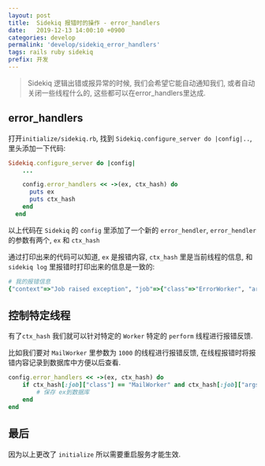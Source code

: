 ```yaml
---
layout: post
title:  Sidekiq 报错时的操作 - error_handlers
date:   2019-12-13 14:00:10 +0900
categories: develop
permalink: 'develop/sidekiq_error_handlers'
tags: rails ruby sidekiq
prefix: 开发
---
```


> Sidekiq 逻辑出错或报异常的时候, 我们会希望它能自动通知我们, 或者自动关闭一些线程什么的, 这些都可以在error_handlers里达成.

## error_handlers

打开`initialize/sidekiq.rb`, 找到 `Sidekiq.configure_server do |config|..`, 里头添加一下代码:
```ruby
Sidekiq.configure_server do |config|
    ...

    config.error_handlers << ->(ex, ctx_hash) do
      puts ex
      puts ctx_hash
    end
  end
```

以上代码在 `Sidekiq` 的 `config` 里添加了一个新的 `error_hendler`, `error_hendler`的参数有两个, `ex` 和 `ctx_hash`

通过打印出来的代码可以知道, `ex` 是报错内容,
`ctx_hash` 里是当前线程的信息, 和`sidekiq log` 里报错时打印出来的信息是一致的:
```ruby
# 我的报错信息
{"context"=>"Job raised exception", "job"=>{"class"=>"ErrorWorker", "args"=>[2004], "queue"=>"error", "enable"=>true, "retry"=>true, "jid"=>"41dd3793a2446b4941214988", "created_at"=>1576211786.9483526, "enqueued_at"=>1576211786.9486291}, "jobstr"=>"{\"class\":\"ErrorWorker\",\"args\":[2004],\"queue\":\"error\",\"enable\":true,\"retry\":true,\"jid\":\"41dd3793a2446b4941214988\",\"created_at\":1576211786.9483526,\"enqueued_at\":1576211786.9486291}"}
```

## 控制特定线程

有了`ctx_hash` 我们就可以针对特定的 `Worker` 特定的 `perform` 线程进行报错反馈.

比如我们要对 `MailWorker` 里参数为 `1000` 的线程进行报错反馈, 在线程报错时将报错内容记录到数据库中方便以后查看.
```ruby
config.error_handlers << ->(ex, ctx_hash) do
    if ctx_hash[:job]["class"] == "MailWorker" and ctx_hash[:job]["args"] == [1000]
        # 保存 ex到数据库
    end
end
```

## 最后

因为以上更改了 `initialize` 所以需要重启服务才能生效.